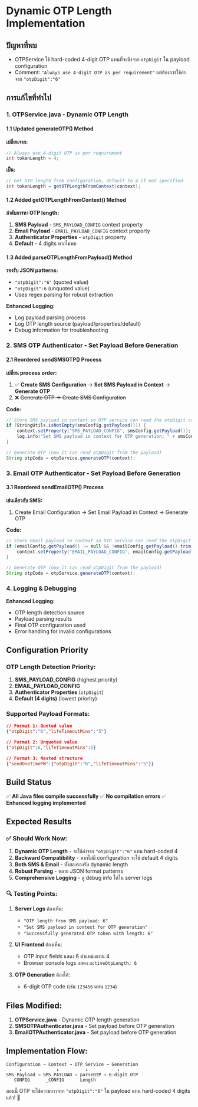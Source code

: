 # Dynamic OTP Length Implementation

## ปัญหาที่พบ
- OTPService ใช้ hard-coded 4-digit OTP แทนที่จะดึงจาก `otpDigit` ใน payload configuration
- Comment: `"Always use 4-digit OTP as per requirement"` แต่ต้องการใช้ค่าจาก `"otpDigit":"6"`

## การแก้ไขที่ทำไป

### 1. OTPService.java - Dynamic OTP Length

#### 1.1 Updated generateOTP() Method
**เปลี่ยนจาก:**
```java
// Always use 4-digit OTP as per requirement
int tokenLength = 4;
```

**เป็น:**
```java
// Get OTP length from configuration, default to 4 if not specified
int tokenLength = getOTPLengthFromContext(context);
```

#### 1.2 Added getOTPLengthFromContext() Method
**ลำดับการหา OTP length:**
1. **SMS Payload** - `SMS_PAYLOAD_CONFIG` context property
2. **Email Payload** - `EMAIL_PAYLOAD_CONFIG` context property  
3. **Authenticator Properties** - `otpDigit` property
4. **Default** - 4 digits หากไม่พบ

#### 1.3 Added parseOTPLengthFromPayload() Method
**รองรับ JSON patterns:**
- `"otpDigit":"6"` (quoted value)
- `"otpDigit":6` (unquoted value)
- Uses regex parsing for robust extraction

**Enhanced Logging:**
- Log payload parsing process
- Log OTP length source (payload/properties/default)
- Debug information for troubleshooting

### 2. SMS OTP Authenticator - Set Payload Before Generation

#### 2.1 Reordered sendSMSOTP() Process
**เปลี่ยน process order:**
1. ✅ **Create SMS Configuration** → **Set SMS Payload in Context** → **Generate OTP**
2. ❌ ~~Generate OTP → Create SMS Configuration~~

**Code:**
```java
// Store SMS payload in context so OTP service can read the otpDigit configuration
if (StringUtils.isNotEmpty(smsConfig.getPayload())) {
    context.setProperty("SMS_PAYLOAD_CONFIG", smsConfig.getPayload());
    log.info("Set SMS payload in context for OTP generation: " + smsConfig.getPayload());
}

// Generate OTP (now it can read otpDigit from the payload)
String otpCode = otpService.generateOTP(context);
```

### 3. Email OTP Authenticator - Set Payload Before Generation

#### 3.1 Reordered sendEmailOTP() Process
**เช่นเดียวกับ SMS:**
1. Create Email Configuration → Set Email Payload in Context → Generate OTP

**Code:**
```java
// Store Email payload in context so OTP service can read the otpDigit configuration
if (emailConfig.getPayload() != null && !emailConfig.getPayload().trim().isEmpty()) {
    context.setProperty("EMAIL_PAYLOAD_CONFIG", emailConfig.getPayload());
}

// Generate OTP (now it can read otpDigit from the payload)
String otpCode = otpService.generateOTP(context);
```

### 4. Logging & Debugging

**Enhanced Logging:**
- OTP length detection source
- Payload parsing results
- Final OTP configuration used
- Error handling for invalid configurations

## Configuration Priority

### OTP Length Detection Priority:
1. **SMS_PAYLOAD_CONFIG** (highest priority)
2. **EMAIL_PAYLOAD_CONFIG** 
3. **Authenticator Properties** (`otpDigit`)
4. **Default (4 digits)** (lowest priority)

### Supported Payload Formats:
```json
// Format 1: Quoted value
{"otpDigit":"6","lifeTimeoutMins":"5"}

// Format 2: Unquoted value  
{"otpDigit":6,"lifeTimeoutMins":5}

// Format 3: Nested structure
{"sendOneTimePW":{"otpDigit":"6","lifeTimeoutMins":"5"}}
```

## Build Status
✅ **All Java files compile successfully**
✅ **No compilation errors**
✅ **Enhanced logging implemented**

## Expected Results

### ✅ Should Work Now:
1. **Dynamic OTP Length** - จะใช้ค่าจาก `"otpDigit":"6"` แทน hard-coded 4
2. **Backward Compatibility** - หากไม่มี configuration จะใช้ default 4 digits
3. **Both SMS & Email** - ทั้งสองรองรับ dynamic length
4. **Robust Parsing** - หลาย JSON format patterns
5. **Comprehensive Logging** - ดู debug info ได้ใน server logs

### 🔍 Testing Points:
1. **Server Logs** ต้องเห็น:
   - `"OTP length from SMS payload: 6"`
   - `"Set SMS payload in context for OTP generation"`
   - `"Successfully generated OTP token with length: 6"`

2. **UI Frontend** ต้องเห็น:
   - OTP input fields แสดง 6 ตำแหน่งแทน 4
   - Browser console logs แสดง `activeOtpLength: 6`

3. **OTP Generation** ต้องได้:
   - 6-digit OTP code (เช่น `123456` แทน `1234`)

## Files Modified:
1. **OTPService.java** - Dynamic OTP length generation
2. **SMSOTPAuthenticator.java** - Set payload before OTP generation
3. **EmailOTPAuthenticator.java** - Set payload before OTP generation

## Implementation Flow:

```
Configuration → Context → OTP Service → Generation
     ↓             ↓          ↓           ↓
SMS Payload → SMS_PAYLOAD → parseOTP → 6-digit OTP
   CONFIG      _CONFIG      Length
```

ตอนนี้ OTP จะใช้ความยาวจาก `"otpDigit":"6"` ใน payload แทน hard-coded 4 digits แล้ว! 🎉
